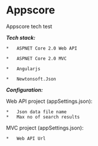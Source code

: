 # Appscore
Appscore tech test

***Tech stack:***

	*	ASPNET Core 2.0 Web API

	*	ASPNET Core 2.0 MVC

	*	Angularjs

	*	Newtonsoft.Json

***Configuration:***

Web API project (appSettings.json):

	*	Json data file name
	*	Max no of search results

MVC project (appSettings.json):

	*	Web API Url
